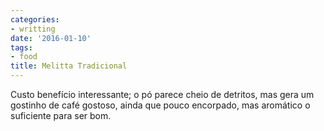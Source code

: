 ```yaml
---
categories:
- writting
date: '2016-01-10'
tags:
- food
title: Melitta Tradicional
---
```


Custo benefício interessante; o pó parece cheio de detritos, mas gera um gostinho de café gostoso, ainda que pouco encorpado, mas aromático o suficiente para ser bom.

